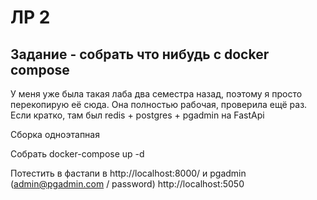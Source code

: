 # ЛР 2

## Задание - собрать что нибудь с docker compose
У меня уже была такая лаба два семестра назад, поэтому я просто перекопирую её сюда.
Она полностью рабочая, проверила ещё раз.
Если кратко, там был redis + postgres + pgadmin на FastApi

Сборка одноэтапная

Cобрать
docker-compose up -d

Потестить в фастапи в http://localhost:8000/
и
pgadmin (admin@pgadmin.com / password)
http://localhost:5050